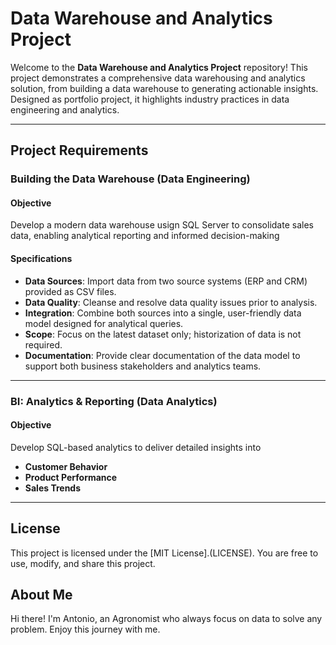 # Data Warehouse and Analytics Project

Welcome to the **Data Warehouse and Analytics Project** repository!
This project demonstrates a comprehensive data warehousing and analytics solution, from building a data warehouse to generating actionable insights. Designed as portfolio project, it
highlights industry practices in data engineering and analytics.

---

## Project Requirements

### Building the Data Warehouse (Data Engineering)

#### Objective
Develop a modern data warehouse usign SQL Server to consolidate sales data, enabling analytical reporting and informed decision-making

#### Specifications
- **Data Sources**: Import data from two source systems (ERP and CRM) provided as CSV files.
- **Data Quality**: Cleanse and resolve data quality issues prior to analysis.
- **Integration**: Combine both sources into a single, user-friendly data model designed for analytical queries.
- **Scope**: Focus on the latest dataset only; historization of data is not required.
- **Documentation**: Provide clear documentation of the data model to support both business stakeholders and analytics teams.

---

### BI: Analytics & Reporting (Data Analytics)

#### Objective
Develop SQL-based analytics to deliver detailed insights into
- **Customer Behavior**
- **Product Performance**
- **Sales Trends**

---

## License
This project is licensed under the [MIT License].(LICENSE). You are free to use, modify, and share this project.

## About Me
Hi there! I'm Antonio, an Agronomist who always focus on data to solve any problem. Enjoy this journey with me.

